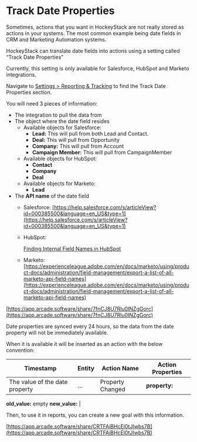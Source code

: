 # Track Date Properties

Sometimes, actions that you want in HockeyStack are not really stored as actions in your systems. The most common example being date fields in CRM and Marketing Automation systems. 

HockeyStack can translate date fields into actions using a setting called “Track Date Properties”

Currently, this setting is only available for Salesforce, HubSpot and Marketo integrations.

Navigate to [Settings > Reporting & Tracking](https://hockeystack.com/dashboard/settings?tab=1) to find the Track Date Properties section.

You will need 3 pieces of information:

- The integration to pull the data from
- The object where the date field resides
    - Available objects for Salesforce:
        - **Lead:** This will pull from both Lead and Contact.
        - **Deal:** This will pull from Opportunity
        - **Company:** This will pull from Account
        - **Campaign Member:** This will pull from CampaignMember
    - Available objects for HubSpot:
        - **Contact**
        - **Company**
        - **Deal**
    - Available objects for Marketo:
        - **Lead**
- The **API name** of the date field
    - Salesforce: [https://help.salesforce.com/s/articleView?id=000385500&language=en_US&type=1](https://help.salesforce.com/s/articleView?id=000385500&language=en_US&type=1)
    - HubSpot:
        
        [Finding Internal Field Names in HubSpot](Track-Date-Properties/Finding-Internal-Field-Names-in-HubSpot.md)
        
    - Marketo: [https://experienceleague.adobe.com/en/docs/marketo/using/product-docs/administration/field-management/export-a-list-of-all-marketo-api-field-names](https://experienceleague.adobe.com/en/docs/marketo/using/product-docs/administration/field-management/export-a-list-of-all-marketo-api-field-names)

[https://app.arcade.software/share/7fnCJ8U7Rlu0INZgGorc](https://app.arcade.software/share/7fnCJ8U7Rlu0INZgGorc)

Date properties are synced every 24 hours, so the data from the date property will not be immediately available.

When it is available it will be inserted as an action with the below convention:

| Timestamp | Entity | Action Name | Action Properties |
| --- | --- | --- | --- |
| The value of the date property | … | <Object Name> Property Changed | **property:** <API Name of the property>
**old_value:** empty
**new_value:** <The value of the date property> |

Then, to use it in reports, you can create a new goal with this information.

[https://app.arcade.software/share/CRTFAiBHcEl0tJIwbs7B](https://app.arcade.software/share/CRTFAiBHcEl0tJIwbs7B)